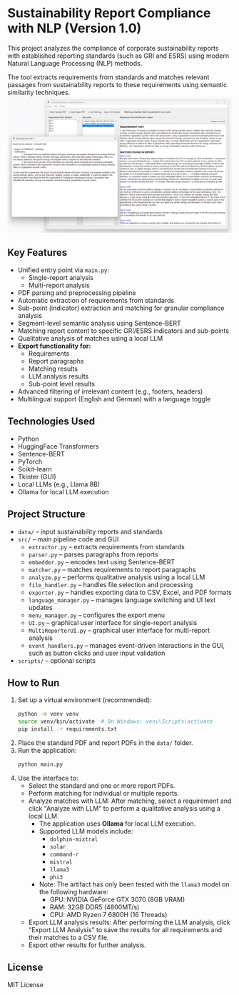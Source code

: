 # Sustainability Report Compliance with NLP (Version 1.0)

This project analyzes the compliance of corporate sustainability reports with established reporting standards (such as GRI and ESRS) using modern Natural Language Processing (NLP) methods.

The tool extracts requirements from standards and matches relevant passages from sustainability reports to these requirements using semantic similarity techniques.
![alt text](v1.0.png)
## Key Features
- Unified entry point via `main.py`:
  - Single-report analysis
  - Multi-report analysis
- PDF parsing and preprocessing pipeline
- Automatic extraction of requirements from standards
- Sub-point (indicator) extraction and matching for granular compliance analysis
- Segment-level semantic analysis using Sentence-BERT
- Matching report content to specific GRI/ESRS indicators and sub-points
- Qualitative analysis of matches using a local LLM
- **Export functionality for:**
  - Requirements
  - Report paragraphs
  - Matching results
  - LLM analysis results
  - Sub-point level results
- Advanced filtering of irrelevant content (e.g., footers, headers)
- Multilingual support (English and German) with a language toggle

## Technologies Used
- Python
- HuggingFace Transformers
- Sentence-BERT
- PyTorch
- Scikit-learn
- Tkinter (GUI)
- Local LLMs (e.g., Llama 8B)
- Ollama for local LLM execution

## Project Structure
- `data/` – input sustainability reports and standards
- `src/` – main pipeline code and GUI
  - `extractor.py` – extracts requirements from standards
  - `parser.py` – parses paragraphs from reports
  - `embedder.py` – encodes text using Sentence-BERT
  - `matcher.py` – matches requirements to report paragraphs
  - `analyze.py` – performs qualitative analysis using a local LLM
  - `file_handler.py` – handles file selection and processing
  - `exporter.py` – handles exporting data to CSV, Excel, and PDF formats
  - `language_manager.py` – manages language switching and UI text updates
  - `menu_manager.py` – configures the export menu
  - `UI.py` – graphical user interface for single-report analysis
  - `MultiReporterUI.py` – graphical user interface for multi-report analysis
  - `event_handlers.py` – manages event-driven interactions in the GUI, such as button clicks and user input validation
- `scripts/` – optional scripts

## How to Run
1. Set up a virtual environment (recommended):
   ```bash
   python -m venv venv
   source venv/bin/activate  # On Windows: venv\Scripts\activate
   pip install -r requirements.txt
   ```
2. Place the standard PDF and report PDFs in the `data/` folder.
3. Run the application:
   ```bash
   python main.py
   ```
4. Use the interface to:
   - Select the standard and one or more report PDFs.
   - Perform matching for individual or multiple reports.
   - Analyze matches with LLM: After matching, select a requirement and click "Analyze with LLM" to perform a qualitative analysis using a local LLM.
     - The application uses **Ollama** for local LLM execution.
     - Supported LLM models include:
       - `dolphin-mixtral`
       - `solar`
       - `command-r`
       - `mistral`
       - `llama3`
       - `phi3`
     - Note: The artifact has only been tested with the `llama3` model on the following hardware:
       - GPU: NVIDIA GeForce GTX 3070 (8GB VRAM)
       - RAM: 32GB DDR5 (4800MT/s)
       - CPU: AMD Ryzen 7 6800H (16 Threads)
   - Export LLM analysis results: After performing the LLM analysis, click "Export LLM Analysis" to save the results for all requirements and their matches to a CSV file.
   - Export other results for further analysis.

## License
MIT License
